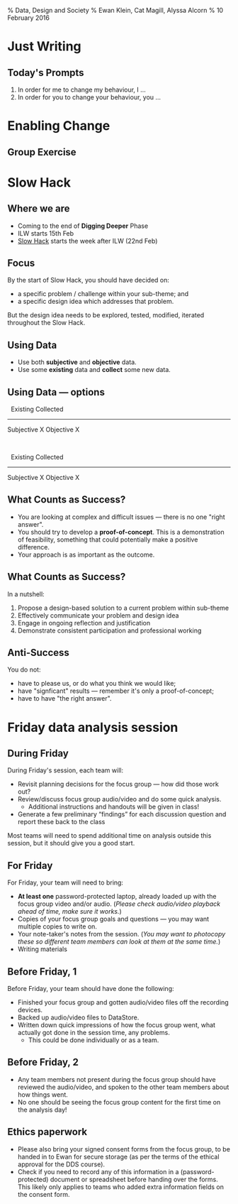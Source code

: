 % Data, Design and Society
% Ewan Klein, Cat Magill, Alyssa Alcorn
% 10 February 2016




# Just Writing

## Today's Prompts

1. In order for me to change my behaviour, I ...
2. In order for you to change your behaviour, you ...

# Enabling Change


## Group Exercise 

<!-- * Decide in your team on some habit or behaviour that you each share (more or less) and would like to change.
* Think of examples in the past where you have tried to change your own behaviour:
    - cases where you have succeeded, and
    - cases where you have failed.
* Using this background material, come up with one or more scenarios which  illustrate some of the barriers to change that have emerged in your discussion. 
* Create characters based on yourself to inhabit these scenarios.
* Develop a role-play to highlight these scenarios.

## Group Exercise 2

* What did you learn

* Be clear about your goals
* Prepare 4 questions to elicit qualitative data, e.g.
    - explanations
    - interpretations
    - experiences
* Identify time slot, space
* Recruit 5 participants
* Assign team roles
* Book equipment -->


# Slow Hack

## Where we are

* Coming to the end of **Digging Deeper** Phase
* ILW starts 15th Feb
* [Slow Hack](https://edinburghlivinglab.github.io/dds/slow_hack/) starts the week after ILW (22nd Feb)

## Focus

By the start of Slow Hack, you should have decided on:

* a specific problem / challenge within your sub-theme; and
* a specific design idea which addresses that problem.

But the design idea needs to be explored, tested, modified, iterated throughout the Slow Hack.

## Using Data

* Use both **subjective** and **objective** data. 
* Use some **existing** data and **collect** some new data. 


## Using Data &mdash; options


&nbsp;      Existing   Collected
----------  --------   ---------
Subjective     X
Objective                  X

<br/>
 
&nbsp;      Existing   Collected
----------  --------   ---------
Subjective                 X
Objective       X


## What Counts as Success?

* You are looking at complex and difficult issues &mdash; there is no one "right answer".
* You should try to develop a **proof-of-concept**. This is a demonstration of feasibility, something that could potentially make a positive difference.
* Your approach is as important as the outcome.

## What Counts as Success?

In a nutshell:

1. Propose a design-based solution to a current problem within sub-theme
1. Effectively communicate your problem and design idea
1. Engage in ongoing reflection and justification
1. Demonstrate consistent participation and professional working

## Anti-Success

You do not:

* have to please us, or do what you think we would like;
* have "signficant" results &mdash; remember it's only a proof-of-concept;
* have to have "the right answer".

# Friday data analysis session

## During Friday

During Friday's session, each team will:

* Revisit planning decisions for the focus group &mdash; how did those work out?
* Review/discuss focus group audio/video and do some quick analysis.
	- Additional instructions and handouts will be given in class!
* Generate a few preliminary “findings” for each discussion question and report these back to the class

Most teams will need to spend additional time on analysis outside this session, but it should give you a good start. 

## For Friday 

For Friday, your team will need to bring:

* **At least one** password-protected laptop, already loaded up with the focus group video and/or audio. (*Please check audio/video playback ahead of time, make sure it works.*)
* Copies of your focus group goals and questions &mdash; you may want multiple copies to write on.
* Your note-taker's notes from the session. (*You may want to photocopy these so different team members can look at them at the same time.*)
* Writing materials

## Before Friday, 1

Before Friday, your team should have done the following:

* Finished your focus group and gotten audio/video files off the recording devices.
* Backed up audio/video files to DataStore.
* Written down quick impressions of how the focus group went, what actually got done in the session time, any problems. 
	- This could be done individually or as a team.


## Before Friday, 2

* Any team members not present during the focus group should have reviewed the audio/video, and spoken to the other team members about how things went. 
* No one should be seeing the focus group content for the first time on the analysis day!

## Ethics paperwork

* Please also bring your signed consent forms from the focus group, to be handed in to Ewan for secure storage (as per the terms of the ethical approval for the DDS course). 
* Check if you need to record any of this information in a (password-protected) document or spreadsheet before handing over the forms. This likely only applies to teams who added extra information fields on the consent form.


